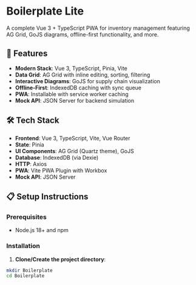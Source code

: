 # Boilerplate Lite

A complete Vue 3 + TypeScript PWA for inventory management featuring AG Grid, GoJS diagrams, offline-first functionality, and more.

## 🚀 Features

- **Modern Stack**: Vue 3, TypeScript, Pinia, Vite
- **Data Grid**: AG Grid with inline editing, sorting, filtering
- **Interactive Diagrams**: GoJS for supply chain visualization
- **Offline-First**: IndexedDB caching with sync queue
- **PWA**: Installable with service worker caching
- **Mock API**: JSON Server for backend simulation

## 🛠️ Tech Stack

- **Frontend**: Vue 3, TypeScript, Vite, Vue Router
- **State**: Pinia
- **UI Components**: AG Grid (Quartz theme), GoJS
- **Database**: IndexedDB (via Dexie)
- **HTTP**: Axios
- **PWA**: Vite PWA Plugin with Workbox
- **Mock API**: JSON Server

## 📋 Setup Instructions

### Prerequisites

- Node.js 18+ and npm

### Installation

1. **Clone/Create the project directory**:

```bash
mkdir Boilerplate
cd Boilerplate
```
